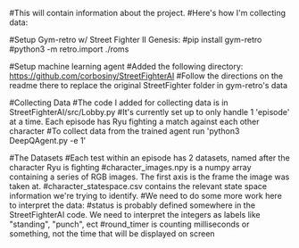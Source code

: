 #This will contain information about the project.
#Here's how I'm collecting data:

#Setup Gym-retro w/ Street Fighter II Genesis:
  #pip install gym-retro
  #python3 -m retro.import ./roms

#Setup machine learning agent
  #Added the following directory: https://github.com/corbosiny/StreetFighterAI
  #Follow the directions on the readme there to replace the original StreetFighter folder in gym-retro's data

#Collecting Data
  #The code I added for collecting data is in StreetFighterAI/src/Lobby.py
  #It's currently set up to only handle 1 'episode' at a time. Each episode has Ryu fighting a
  match against each other character
  #To collect data from the trained agent run 'python3 DeepQAgent.py -e 1'

#The Datasets
  #Each test within an episode has 2 datasets, named after the character Ryu is fighting
  #character_images.npy is a numpy array containing a series of RGB images. The first axis is the frame the image was taken at.
  #character_statespace.csv contains the relevant state space information we're trying to identify.
    #We need to do some more work here to interpret the data:
      #status is probably defined somewhere in the StreetFighterAI code. We need to interpret the integers as labels like "standing", "punch", ect
      #round_timer is counting milliseconds or something, not the time that will be displayed on screen
